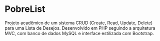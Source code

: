 # PobreList
Projeto acadêmico de um sistema CRUD (Create, Read, Update, Delete) para uma Lista de Desejos. Desenvolvido em PHP seguindo a arquitetura MVC, com banco de dados MySQL e interface estilizada com Bootstrap.
